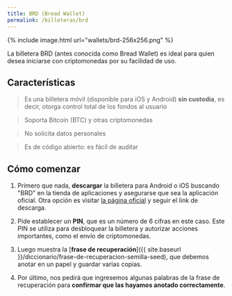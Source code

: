 ```yaml
---
title: BRD (Bread Wallet)
permalink: /billeteras/brd
---
```


{% include image.html url="wallets/brd-256x256.png" %}

La billetera BRD (antes conocida como Bread Wallet) es ideal para quien desea iniciarse con criptomonedas por su facilidad de uso.


## Características

> Es una billetera móvil (disponible para iOS y Android) **sin custodia**, es decir, otorga control total de los fondos al usuario

> Soporta Bitcoin (BTC) y otras criptomonedas

> No solicita datos personales

> Es de código abierto: es fácil de auditar


## Cómo comenzar
1. Primero que nada, **descargar** la billetera para Android o iOS buscando "BRD" en la tienda de aplicaciones y asegurarse que sea la aplicación oficial. Otra opción es visitar [la página oficial](https://brd.com/) y seguir el link de descarga.

2. Pide establecer un **PIN**, que es un número de 6 cifras en este caso. Este PIN se utiliza para desbloquear la billetera y autorizar acciones importantes, como el envío de criptomonedas.

3. Luego muestra la [**frase de recuperación**]({{ site.baseurl }}/diccionario/frase-de-recuperacion-semilla-seed), que debemos anotar en un papel y guardar varias copias.

4. Por último, nos pedirá que ingresemos algunas palabras de la frase de recuperación para **confirmar que las hayamos anotado correctamente**.